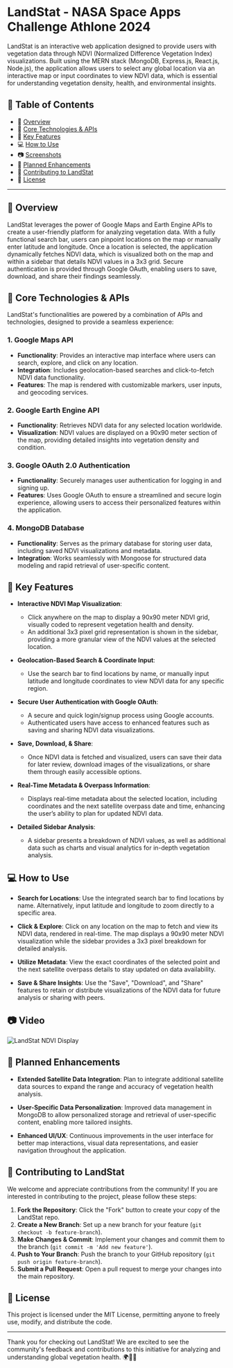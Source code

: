 # LandStat - NASA Space Apps Challenge Athlone 2024

LandStat is an interactive web application designed to provide users with vegetation data through NDVI (Normalized Difference Vegetation Index) visualizations. Built using the MERN stack (MongoDB, Express.js, React.js, Node.js), the application allows users to select any global location via an interactive map or input coordinates to view NDVI data, which is essential for understanding vegetation density, health, and environmental insights.

## 📑 Table of Contents
- 📃 [Overview](#overview)
- 🔗 [Core Technologies & APIs](#core-technologies--apis)
- 🌟 [Key Features](#key-features)
- 💻 [How to Use](#how-to-use)
- 📷 [Screenshots](#screenshots)
- 🚀 [Planned Enhancements](#planned-enhancements)
- 🤝 [Contributing to LandStat](#contributing-to-landstat)
- 📄 [License](#license)

---

## 📃 Overview

LandStat leverages the power of Google Maps and Earth Engine APIs to create a user-friendly platform for analyzing vegetation data. With a fully functional search bar, users can pinpoint locations on the map or manually enter latitude and longitude. Once a location is selected, the application dynamically fetches NDVI data, which is visualized both on the map and within a sidebar that details NDVI values in a 3x3 grid. Secure authentication is provided through Google OAuth, enabling users to save, download, and share their findings seamlessly.

## 🔗 Core Technologies & APIs

LandStat's functionalities are powered by a combination of APIs and technologies, designed to provide a seamless experience:

### 1. **Google Maps API**
   - **Functionality**: Provides an interactive map interface where users can search, explore, and click on any location.
   - **Integration**: Includes geolocation-based searches and click-to-fetch NDVI data functionality.
   - **Features**: The map is rendered with customizable markers, user inputs, and geocoding services.

### 2. **Google Earth Engine API**
   - **Functionality**: Retrieves NDVI data for any selected location worldwide.
   - **Visualization**: NDVI values are displayed on a 90x90 meter section of the map, providing detailed insights into vegetation density and condition.
   
### 3. **Google OAuth 2.0 Authentication**
   - **Functionality**: Securely manages user authentication for logging in and signing up.
   - **Features**: Uses Google OAuth to ensure a streamlined and secure login experience, allowing users to access their personalized features within the application.

### 4. **MongoDB Database**
   - **Functionality**: Serves as the primary database for storing user data, including saved NDVI visualizations and metadata.
   - **Integration**: Works seamlessly with Mongoose for structured data modeling and rapid retrieval of user-specific content.

## 🌟 Key Features

- **Interactive NDVI Map Visualization**: 
  - Click anywhere on the map to display a 90x90 meter NDVI grid, visually coded to represent vegetation health and density.
  - An additional 3x3 pixel grid representation is shown in the sidebar, providing a more granular view of the NDVI values at the selected location.
  
- **Geolocation-Based Search & Coordinate Input**:
  - Use the search bar to find locations by name, or manually input latitude and longitude coordinates to view NDVI data for any specific region.
  
- **Secure User Authentication with Google OAuth**:
  - A secure and quick login/signup process using Google accounts.
  - Authenticated users have access to enhanced features such as saving and sharing NDVI data visualizations.
  
- **Save, Download, & Share**:
  - Once NDVI data is fetched and visualized, users can save their data for later review, download images of the visualizations, or share them through easily accessible options.

- **Real-Time Metadata & Overpass Information**:
  - Displays real-time metadata about the selected location, including coordinates and the next satellite overpass date and time, enhancing the user’s ability to plan for updated NDVI data.

- **Detailed Sidebar Analysis**:
  - A sidebar presents a breakdown of NDVI values, as well as additional data such as charts and visual analytics for in-depth vegetation analysis.

## 💻 How to Use

- **Search for Locations**: Use the integrated search bar to find locations by name. Alternatively, input latitude and longitude to zoom directly to a specific area.
  
- **Click & Explore**: Click on any location on the map to fetch and view its NDVI data, rendered in real-time. The map displays a 90x90 meter NDVI visualization while the sidebar provides a 3x3 pixel breakdown for detailed analysis.
  
- **Utilize Metadata**: View the exact coordinates of the selected point and the next satellite overpass details to stay updated on data availability.
  
- **Save & Share Insights**: Use the "Save", "Download", and "Share" features to retain or distribute visualizations of the NDVI data for future analysis or sharing with peers.

## 📷 Video



![LandStat NDVI Display](./path/to/screenshot.png)

## 🚀 Planned Enhancements

- **Extended Satellite Data Integration**: Plan to integrate additional satellite data sources to expand the range and accuracy of vegetation health analysis.
  
- **User-Specific Data Personalization**: Improved data management in MongoDB to allow personalized storage and retrieval of user-specific content, enabling more tailored insights.
  
- **Enhanced UI/UX**: Continuous improvements in the user interface for better map interactions, visual data representations, and easier navigation throughout the application.

## 🤝 Contributing to LandStat

We welcome and appreciate contributions from the community! If you are interested in contributing to the project, please follow these steps:

1. **Fork the Repository**: Click the "Fork" button to create your copy of the LandStat repo.
2. **Create a New Branch**: Set up a new branch for your feature (`git checkout -b feature-branch`).
3. **Make Changes & Commit**: Implement your changes and commit them to the branch (`git commit -m 'Add new feature'`).
4. **Push to Your Branch**: Push the branch to your GitHub repository (`git push origin feature-branch`).
5. **Submit a Pull Request**: Open a pull request to merge your changes into the main repository.

## 📄 License

This project is licensed under the MIT License, permitting anyone to freely use, modify, and distribute the code.

---

Thank you for checking out LandStat! We are excited to see the community's feedback and contributions to this initiative for analyzing and understanding global vegetation health. 🌍🌱🚀
